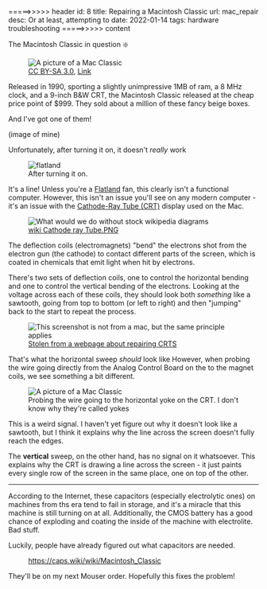 =====>>>>> header
id: 8
title: Repairing a Macintosh Classic
url: mac_repair
desc: Or at least, attempting to
date: 2022-01-14
tags: hardware troubleshooting
=====>>>>> content

The Macintosh Classic in question :sparkle:

<figure>
  <img
  src="https://upload.wikimedia.org/wikipedia/commons/d/d8/Macintosh_classic.jpg"
  alt="A picture of a Mac Classic"
  title="All the memory you need">
  <figcaption>
    <a href="http://creativecommons.org/licenses/by-sa/3.0/" title="Creative Commons Attribution-Share Alike 3.0">CC BY-SA 3.0</a>, <a href="https://commons.wikimedia.org/w/index.php?curid=10101">Link</a>
  </figcaption>
</figure>



Released in 1990, sporting a slightly unimpressive 1MB of ram, a 8 MHz clock, and a 9-inch B&W CRT, the Macintosh Classic
released at the cheap price point of $999. They sold about a million of these fancy beige boxes.

And I've got one of them!

(image of mine)

Unfortunately, after turning it on, it doesn't *really* work

<figure>
    <img src="/img/line.jpg" title="flatland"/>
    <figcaption>After turning it on.</figcaption>
</figure>

It's a line! Unless you're a [Flatland](https://en.wikipedia.org/wiki/Flatland) fan,
this clearly isn't a functional computer. However, this isn't an issue you'll see on any modern computer - it's an issue with the [Cathode-Ray Tube (CRT)](https://en.wikipedia.org/wiki/Cathode-ray_tube) display used on the Mac.

<figure>
    <img src="https://upload.wikimedia.org/wikipedia/commons/b/b0/Cathode_ray_Tube.PNG"
         title="What would we do without stock wikipedia diagrams"/>
    <figcaption>
    <a href="https://en.wikipedia.org/wiki/Image:Cathode_ray_Tube.PNG" class="extiw" title="en:Image:Cathode ray Tube.PNG">wiki Cathode ray Tube.PNG</a>
    </figcaption>
</figure>

The deflection coils (electromagnets) "bend" the electrons shot from the electron gun (the cathode)
to contact different parts of the screen, which is coated in chemicals that emit light when hit by electrons.

There's two sets of deflection coils, one to control the horizontal bending and one to control the vertical bending of the electrons.
Looking at the voltage across each of these coils, they should look both *something* like a sawtooth, going from top to bottom (or left to right) and then "jumping" back to the start to repeat the process. 

<figure>
    <img src="https://www.eevblog.com/forum/repair/help-fixing-a-crt-terminal/?action=dlattach;attach=1217909;image"
         title="This screenshot is not from a mac, but the same principle applies"/>
    <figcaption>
<a href="https://www.eevblog.com/forum/repair/help-fixing-a-crt-terminal/50/">Stolen from a webpage about repairing CRTS</a>    </figcaption>
</figure>

That's what the horizontal sweep *should* look like
However, when probing the wire going directly from the Analog Control Board on the to the magnet coils, we see something a bit different.

<figure>
  <img
  src="/img/oscope.jpg"
  alt="A picture of a Mac Classic"
  title="It kinda looks like McDonalds.">
  <figcaption>
    Probing the wire going to the horizontal yoke on the CRT. I don't know why they're called yokes
  </figcaption>
</figure>


This is a weird signal. I haven't yet figure out why it doesn't look like a sawtooth, 
but I think it explains why the line across the screen doesn't fully reach the edges.

The **vertical** sweep, on the other hand, has no signal on it whatsoever.
This explains why the CRT is drawing a line across the screen -
it just paints every single row of the screen in the same place, one on top of the other.


-----------


According to the Internet, these capacitors (especially electrolytic ones) on machines from ths era tend to fail in storage,
and it's a miracle that this machine is still turning on at all.
Additionally, the CMOS battery has a good chance of exploding and coating the inside of the machine with electrolite. Bad stuff.

Luckily, people have already figured out what capacitors are needed.

<figure>
    <img src="/img/recap_guide.png" title=""/>
    <figcaption>
    <a href="https://caps.wiki/wiki/Macintosh_Classic" class="extiw" title="en:Image:Cathode ray Tube.PNG">https://caps.wiki/wiki/Macintosh_Classic</a>
    </figcaption>
</figure>

They'll be on my next Mouser order. Hopefully this fixes the problem!